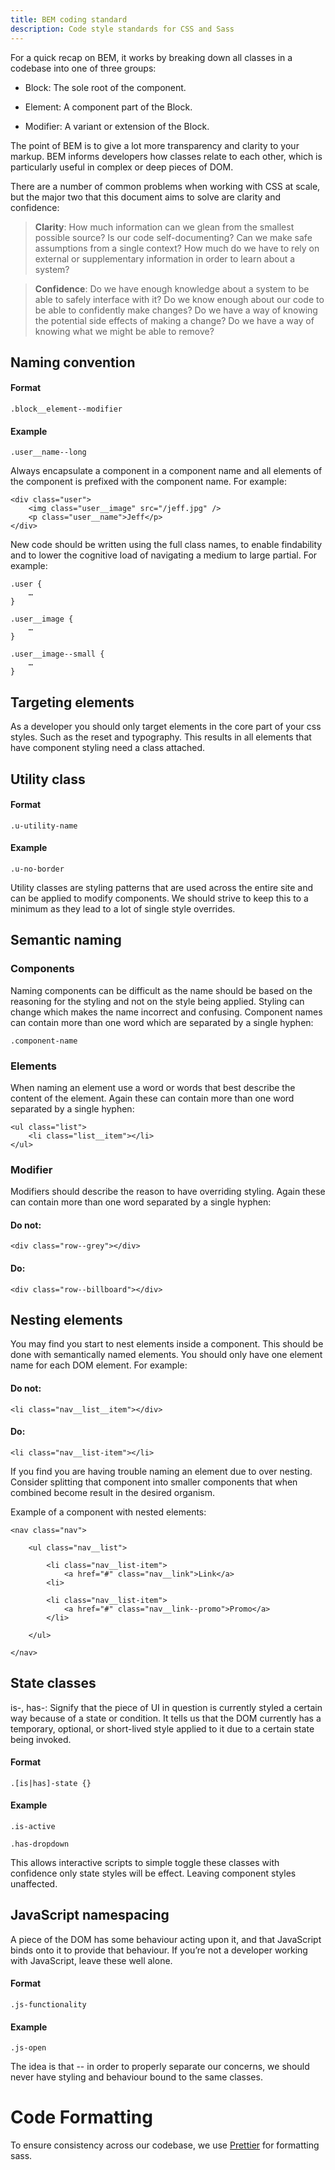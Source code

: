 ```yaml
---
title: BEM coding standard
description: Code style standards for CSS and Sass
---
```


For a quick recap on BEM, it works by breaking down all classes in a
codebase into one of three groups:

-   Block: The sole root of the component.

-   Element: A component part of the Block.

-   Modifier: A variant or extension of the Block.

The point of BEM is to give a lot more transparency and clarity to your
markup. BEM informs developers how classes relate to each other, which
is particularly useful in complex or deep pieces of DOM.

There are a number of common problems when working with CSS at scale,
but the major two that this document aims to solve are clarity and
confidence:

> **Clarity**: How much information can we glean from the smallest
> possible source? Is our code self-documenting? Can we make safe
> assumptions from a single context? How much do we have to rely on
> external or supplementary information in order to learn about a
> system?

> **Confidence**: Do we have enough knowledge about a system to be
> able to safely interface with it? Do we know enough about our code
> to be able to confidently make changes? Do we have a way of
> knowing the potential side effects of making a change? Do we have
> a way of knowing what we might be able to remove?

Naming convention
-----------------

#### Format

`.block__element--modifier`

#### Example

`.user__name--long`

Always encapsulate a component in a component name and all elements of
the component is prefixed with the component name. For example:

```
<div class="user">
    <img class="user__image" src="/jeff.jpg" />
    <p class="user__name">Jeff</p>
</div>
```

New code should be written using the full class names, to enable findability and to lower the cognitive load of navigating a medium to large partial. For example:

```
.user {
    …
}

.user__image {
    …
}

.user__image--small {
    …
}

```


Targeting elements
------------------

As a developer you should only target elements in the core part of your
css styles. Such as the reset and typography. This results in all
elements that have component styling need a class attached.

Utility class
-------------

#### Format

`.u-utility-name`

#### Example

`.u-no-border`

Utility classes are styling patterns that are used across the entire
site and can be applied to modify components. We should strive to keep
this to a minimum as they lead to a lot of single style overrides.

Semantic naming
---------------

### Components

Naming components can be difficult as the name should be based on the
reasoning for the styling and not on the style being applied. Styling
can change which makes the name incorrect and confusing. Component names
can contain more than one word which are separated by a single hyphen:

`.component-name`

### Elements

When naming an element use a word or words that best describe the
content of the element. Again these can contain more than one word
separated by a single hyphen:

```
<ul class="list">
    <li class="list__item"></li>
</ul>
```

### Modifier

Modifiers should describe the reason to have overriding styling. Again
these can contain more than one word separated by a single hyphen:

#### Do not:

`<div class="row--grey"></div>`

#### Do:

`<div class="row--billboard"></div>`

Nesting elements
----------------

You may find you start to nest elements inside a component. This should
be done with semantically named elements. You should only have one
element name for each DOM element. For example:

#### Do not:

`<li class="nav__list__item"></div>`

#### Do:

`<li class="nav__list-item"></li>`

If you find you are having trouble naming an element due to over
nesting. Consider splitting that component into smaller components that
when combined become result in the desired organism.

Example of a component with nested elements:

```
<nav class="nav">

    <ul class="nav__list">

        <li class="nav__list-item">
            <a href="#" class="nav__link">Link</a>
        <li>

        <li class="nav__list-item">
            <a href="#" class="nav__link--promo">Promo</a>
        </li>

    </ul>

</nav>
```

State classes
-------------

is-, has-: Signify that the piece of UI in question is currently styled
a certain way because of a state or condition. It tells us that the DOM
currently has a temporary, optional, or short-lived style applied to it
due to a certain state being invoked.

#### Format

`.[is|has]-state {}`

#### Example

`.is-active`

`.has-dropdown`

This allows interactive scripts to simple toggle these classes with
confidence only state styles will be effect. Leaving component styles
unaffected.

JavaScript namespacing
----------------------

A piece of the DOM has some behaviour acting upon it, and that
JavaScript binds onto it to provide that behaviour. If you’re not a
developer working with JavaScript, leave these well alone.

#### Format

`.js-functionality`

#### Example

`.js-open`

The idea is that -- in order to properly separate our concerns, we
should never have styling and behaviour bound to the same classes.


Code Formatting
===============
To ensure consistency across our codebase, we use [Prettier](https://github.com/prettier/prettier) for formatting sass.
